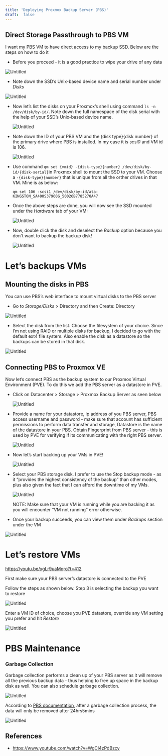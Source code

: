 ```yaml
---
title: 'Deploying Proxmox Backup Server (PBS)'
draft:  false
---
```


## Direct Storage Passthrough to PBS VM

I want my PBS VM to have direct access to my backup SSD. Below are the steps on how to do it

- Before you proceed - it is a good practice to wipe your drive of any data

![Untitled](https://johith.notion.site/image/https%3A%2F%2Fprod-files-secure.s3.us-west-2.amazonaws.com%2F35060c7e-3917-4cd6-a745-937d3114d009%2Fa31ac799-00a3-4216-b833-c7fc10c39dcc%2FUntitled.png?table=block&id=8914dd90-45a0-49bd-a82f-d3f1a40709dd&spaceId=35060c7e-3917-4cd6-a745-937d3114d009&width=2000&userId=&cache=v2)

- Note down the SSD’s Unix-based device name and serial number under *Disks*

![Untitled](https://johith.notion.site/image/https%3A%2F%2Fprod-files-secure.s3.us-west-2.amazonaws.com%2F35060c7e-3917-4cd6-a745-937d3114d009%2F2edc400a-f011-429e-bf20-8de0084757a4%2FUntitled.png?table=block&id=8925f542-2927-4241-ada9-43b05943a6e7&spaceId=35060c7e-3917-4cd6-a745-937d3114d009&width=2000&userId=&cache=v2)

- Now let’s list the disks on your Proxmox’s shell using command `ls -n /dev/disk/by-id/`. 
Note down the full namespace of the disk serial with the help of your SSD’s Unix-based device name.
    
    ![Untitled](https://johith.notion.site/image/https%3A%2F%2Fprod-files-secure.s3.us-west-2.amazonaws.com%2F35060c7e-3917-4cd6-a745-937d3114d009%2F0babb805-7131-415a-8679-e18dbd414db5%2FUntitled.png?table=block&id=93b25566-4fdf-4769-a6ab-2bc40e78711b&spaceId=35060c7e-3917-4cd6-a745-937d3114d009&width=2000&userId=&cache=v2)
    
- Note down the ID of your PBS VM and the {disk type}{disk number} of the primary drive where PBS is installed. In my case it is *scsi0* and VM id is 106.
    
    ![Untitled](https://johith.notion.site/image/https%3A%2F%2Fprod-files-secure.s3.us-west-2.amazonaws.com%2F35060c7e-3917-4cd6-a745-937d3114d009%2F096706af-cad0-435a-b51c-62ef847f688a%2FUntitled.png?table=block&id=ff3b9fa7-8db4-4faf-852b-293d9188d986&spaceId=35060c7e-3917-4cd6-a745-937d3114d009&width=1340&userId=&cache=v2)
    
- Use command `qm set {vmid} -{disk-type}{number} /dev/disk/by-id/{disk-serial}`in Proxmox shell to mount the SSD to your VM. Choose a `-{disk-type}{number}` that is unique from all the orther drives in that VM. Mine is as below:
    
    `qm set 106 -scsi1 /dev/disk/by-id/ata-KINGSTON_SA400S37960G_50026B7785270A47`
    
- Once the above steps are done, you will now see the SSD mounted under the *Hardware* tab of your VM:
    
    ![Untitled](https://johith.notion.site/image/https%3A%2F%2Fprod-files-secure.s3.us-west-2.amazonaws.com%2F35060c7e-3917-4cd6-a745-937d3114d009%2F117f6c90-cbac-49a6-8820-26c8fa3a831e%2FUntitled.png?table=block&id=5cff69d6-2576-4593-a514-2169026b2064&spaceId=35060c7e-3917-4cd6-a745-937d3114d009&width=1150&userId=&cache=v2)
    
- Now, double click the disk and deselect the *Backup* option because you don't want to backup the backup disk!
    
    ![Untitled](https://johith.notion.site/image/https%3A%2F%2Fprod-files-secure.s3.us-west-2.amazonaws.com%2F35060c7e-3917-4cd6-a745-937d3114d009%2Fff09aafd-766e-492c-9e4d-609fd8f95068%2FUntitled.png?table=block&id=ab7523d5-cff8-4104-a7d1-07b02db2159d&spaceId=35060c7e-3917-4cd6-a745-937d3114d009&width=1060&userId=&cache=v2)
    

# Let’s backups VMs

## Mounting the disks in PBS

You can use PBS’s web interface to mount virtual disks to the PBS server

- Go to *Storage/Disks* > Directory and then Create: Directory

![Untitled](https://johith.notion.site/image/https%3A%2F%2Fprod-files-secure.s3.us-west-2.amazonaws.com%2F35060c7e-3917-4cd6-a745-937d3114d009%2Fb679b9fc-30b4-4df4-b6dd-9bbbf721f883%2FUntitled.png?table=block&id=32af35c2-944c-40de-84e2-6e993134c844&spaceId=35060c7e-3917-4cd6-a745-937d3114d009&width=1150&userId=&cache=v2)

- Select the disk from the list. Choose the filesystem of your choice. Since I’m not using RAID or multiple disks for backup, I decided to go with the default ext4 file system. Also enable the disk as a datastore so the backups can be stored in that disk.

![Untitled](https://johith.notion.site/image/https%3A%2F%2Fprod-files-secure.s3.us-west-2.amazonaws.com%2F35060c7e-3917-4cd6-a745-937d3114d009%2Fc4e928b9-63e9-49f8-bf41-d04bc28b5ebc%2FUntitled.png?table=block&id=0db087b8-7792-4e5a-ae64-021f2beb4497&spaceId=35060c7e-3917-4cd6-a745-937d3114d009&width=1150&userId=&cache=v2)

## Connecting PBS to Proxmox VE

Now let’s connect PBS as the backup system to our Proxmox Virtual Environment (PVE). 
To do this we add the PBS server as a datastore in PVE.

- Click on Datacenter > Storage > Proxmox Backup Server as seen below
    
    ![Untitled](https://johith.notion.site/image/https%3A%2F%2Fprod-files-secure.s3.us-west-2.amazonaws.com%2F35060c7e-3917-4cd6-a745-937d3114d009%2Fde75e32b-25db-42c3-830e-d691943ad8c8%2FUntitled.png?table=block&id=f4d2b523-51db-4e39-a8e7-b1def9c3f0bb&spaceId=35060c7e-3917-4cd6-a745-937d3114d009&width=1060&userId=&cache=v2)
    
- Provide a name for your datastore, ip address of you PBS server, PBS access username and password - make sure that account has sufficient permissions to perform data transfer and storage, Datastore is the name of the datastore in your PBS. Obtain Fingerprint from PBS server - this is used by PVE for verifying if its communicating with the right PBS server.
    
    ![Untitled](https://johith.notion.site/image/https%3A%2F%2Fprod-files-secure.s3.us-west-2.amazonaws.com%2F35060c7e-3917-4cd6-a745-937d3114d009%2Ffe207911-63d1-4bbe-9693-3cd3b0d4a8e2%2FUntitled.png?table=block&id=c6b8f4c9-41e3-4855-85ca-fd2eeedd6d6f&spaceId=35060c7e-3917-4cd6-a745-937d3114d009&width=1250&userId=&cache=v2)
    
- Now let’s start backing up your VMs in PVE!
    
    ![Untitled](https://johith.notion.site/image/https%3A%2F%2Fprod-files-secure.s3.us-west-2.amazonaws.com%2F35060c7e-3917-4cd6-a745-937d3114d009%2F80447752-e431-45a9-8c56-c5f4186130e0%2FUntitled.png?table=block&id=70b83486-370a-4c90-bd8e-2428857125a7&spaceId=35060c7e-3917-4cd6-a745-937d3114d009&width=2000&userId=&cache=v2)
    
- Select your PBS storage disk. I prefer to use the Stop backup mode - as it “provides the highest consistency of the backup” than other modes, plus also given the fact that I can afford the downtime of my VMs.
    
    ![Untitled](https://johith.notion.site/image/https%3A%2F%2Fprod-files-secure.s3.us-west-2.amazonaws.com%2F35060c7e-3917-4cd6-a745-937d3114d009%2F969b82c9-1f78-4992-ab57-a1760ab8a4ce%2FUntitled.png?table=block&id=4ae4037a-b410-477f-9f92-c3c1ed3c7ddd&spaceId=35060c7e-3917-4cd6-a745-937d3114d009&width=1680&userId=&cache=v2)
    
    NOTE: Make sure that your VM is running while you are backing it as you will encounter “VM not running” error otherwise.
    
- Once your backup succeeds, you can view them under *Backups* section under the VM

![Untitled](https://johith.notion.site/image/https%3A%2F%2Fprod-files-secure.s3.us-west-2.amazonaws.com%2F35060c7e-3917-4cd6-a745-937d3114d009%2F3194af08-51d2-4cf3-85b7-69bf9d4f58bc%2FUntitled.png?table=block&id=aab01c24-b092-4963-ae1d-59ae30827b14&spaceId=35060c7e-3917-4cd6-a745-937d3114d009&width=2000&userId=&cache=v2)

# Let’s restore VMs

https://youtu.be/xgLr9uaMqro?t=412

First make sure your PBS server’s datastore is connected to the PVE

Follow the steps as shown below. Step 3 is selecting the backup you want to restore

![Untitled](https://johith.notion.site/image/https%3A%2F%2Fprod-files-secure.s3.us-west-2.amazonaws.com%2F35060c7e-3917-4cd6-a745-937d3114d009%2Fe1b06b15-bcde-4a28-ac12-fc127a0750cd%2FUntitled.png?table=block&id=292392a3-4aea-4560-b4e2-a2d2ac2a2664&spaceId=35060c7e-3917-4cd6-a745-937d3114d009&width=2000&userId=&cache=v2)

Enter a VM ID of choice, choose you PVE datastore, override any VM setting you prefer and hit *Restore*

![Untitled](https://johith.notion.site/image/https%3A%2F%2Fprod-files-secure.s3.us-west-2.amazonaws.com%2F35060c7e-3917-4cd6-a745-937d3114d009%2F1e65b44a-a637-4249-a917-b797ab54a09e%2FUntitled.png?table=block&id=52dbb0ff-196a-4ef4-89f6-b0b8272eebee&spaceId=35060c7e-3917-4cd6-a745-937d3114d009&width=1060&userId=&cache=v2)

# PBS Maintenance

### Garbage Collection

Garbage collection performs a clean up of your PBS server as it will remove all the previous backup data - thus helping to free up space in the backup disk as well. You can also schedule garbage collection.

![Untitled](https://johith.notion.site/image/https%3A%2F%2Fprod-files-secure.s3.us-west-2.amazonaws.com%2F35060c7e-3917-4cd6-a745-937d3114d009%2Fa5e11ebb-2cd0-46c8-b467-52957fe69798%2FUntitled.png?table=block&id=0a00b984-ef78-4175-bb25-5e7826394fae&spaceId=35060c7e-3917-4cd6-a745-937d3114d009&width=960&userId=&cache=v2)

According to [PBS documentation](https://pbs.proxmox.com/docs/backup-client.html#garbage-collection), after a garbage collection process, the data will only be removed after 24hrs5mins

![Untitled](https://johith.notion.site/image/https%3A%2F%2Fprod-files-secure.s3.us-west-2.amazonaws.com%2F35060c7e-3917-4cd6-a745-937d3114d009%2F905ce094-9eb4-4808-86e9-0b1b391cccac%2FUntitled.png?table=block&id=5d91ab7d-1766-457e-9293-ab2285d0855f&spaceId=35060c7e-3917-4cd6-a745-937d3114d009&width=1150&userId=&cache=v2)

## References

- https://www.youtube.com/watch?v=WgCl4zPdBzcy

